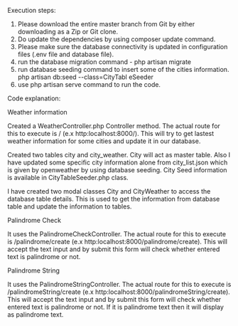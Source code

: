 Execution steps:

1. Please download the entire master branch from Git by either downloading as a Zip or Git clone.
2. Do update the dependencies by using composer update command.
3. Please make sure the database connectivity is updated in configuration files (.env file and database file). 
4. run the database migration command - php artisan migrate
5. run database seeding command to insert some of the cities information. php artisan db:seed --class=CityTabl
eSeeder
6. use php artisan serve command to run the code.

Code explanation:

Weather information

Created a WeatherController.php Controller method. The actual route for this to execute is / (e.x http:localhost:8000/). This will try to get lastest weather information for some cities and update it in our database. 

Created two tables city and city_weather. City will act as master table. Also I have updated some specific city information alone from city_list.json which is given by openweather by using database seeding. City Seed information is available in CityTableSeeder.php class. 

I have created two modal classes City and CityWeather to access the database table details. This is used to get the information from database table and update the information to tables. 

Palindrome Check

It uses the PalindromeCheckController. The actual route for this to execute is /palindrome/create (e.x http:localhost:8000/palindrome/create). This will accept the text input and by submit this form will check whether entered text is palindrome or not. 
 
Palindrome String

It uses the PalindromeStringController. The actual route for this to execute is /palindromeString/create (e.x http:localhost:8000/palindromeString/create). This will accept the text input and by submit this form will check whether entered text is palindrome or not. If it is palindrome text then it will display as palindrome text.



 


